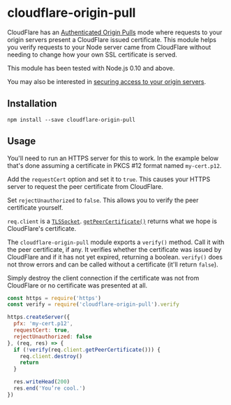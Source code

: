 # cloudflare-origin-pull

CloudFlare has an [Authenticated Origin
Pulls](https://support.cloudflare.com/hc/en-us/articles/204899617) mode where
requests to your origin servers present a CloudFlare issued certificate. This
module helps you verify requests to your Node server came from CloudFlare
without needing to change how your own SSL certificate is served.

This module has been tested with Node.js 0.10 and above.

You may also be interested in [securing access to your origin
servers](https://medium.com/@novemberborn/cloudflare-and-origin-servers-for-the-rightfully-paranoid-a3a23ce27567).

## Installation

```shell
npm install --save cloudflare-origin-pull
```

## Usage

You'll need to run an HTTPS server for this to work. In the example below that's
done assuming a certificate in PKCS #12 format named `my-cert.p12`.

Add the `requestCert` option and set it to `true`. This causes your HTTPS server
to request the peer certificate from CloudFlare.

Set `rejectUnauthorized` to `false`. This allows you to verify the peer
certificate yourself.

`req.client` is a
[`TLSSocket`](https://nodejs.org/api/tls.html#tls_class_tls_tlssocket).
[`getPeerCertificate()`](https://nodejs.org/api/tls.html#tls_tlssocket_getpeercertificate_detailed)
returns what we hope is CloudFlare's certificate.

The `cloudflare-origin-pull` module exports a `verify()` method. Call it with
the peer certificate, if any. It verifies whether the certificate was issued by
CloudFlare and if it has not yet expired, returning a boolean. `verify()` does
not throw errors and can be called without a certificate (it'll return `false`).

Simply destroy the client connection if the certificate was not from CloudFlare
or no certificate was presented at all.

```js
const https = require('https')
const verify = require('cloudflare-origin-pull').verify

https.createServer({
  pfx: 'my-cert.p12',
  requestCert: true,
  rejectUnauthorized: false
}, (req, res) => {
  if (!verify(req.client.getPeerCertificate())) {
    req.client.destroy()
    return
  }

  res.writeHead(200)
  res.end('You’re cool.')
})
```
